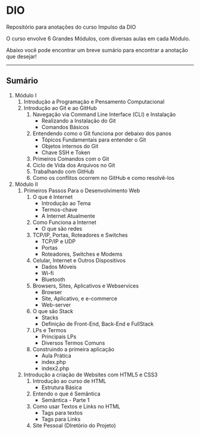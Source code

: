 # DIO
Repositório para anotações do curso Impulso da DIO

O curso envolve 6 Grandes Módulos, com diversas aulas em cada Módulo.

Abaixo você pode encontrar um breve sumário para encontrar a anotação que desejar!

------------------------------------------------------------------------------------

## Sumário

1. Módulo I
    1. Introdução a Programação e Pensamento Computacional
    2. Introdução ao Git e ao GitHub
        1. Navegação via Command Line Interface (CLI) e Instalação
            - Realizando a Instalação do Git
            - Comandos Básicos
        2. Entendendo como o Git funciona por debaixo dos panos
            - Tópicos Fundamentais para entender o Git
            - Objetos internos do Git
            - Chave SSH e Token
        3. Primeiros Comandos com o Git
        4. Ciclo de Vida dos Arquivos no Git
        5. Trabalhando com GitHub
        6. Como os conflitos ocorrem no GitHub e como resolvê-los
2. Módulo II
    1. Primeiros Passos Para o Desenvolvimento Web
        1. O que é Internet
            - Introdução ao Tema
            - Termos-chave
            - A Internet Atualmente
        2. Como Funciona a Internet
            - O que são redes
        3. TCP/IP, Portas, Roteadores e Switches
            - TCP/IP e UDP
            - Portas
            - Roteadores, Switches e Modems
        4. Celular, Internet e Outros Dispositivos
            - Dados Móveis
            - Wi-fi
            - Bluetooth
        5. Browsers, Sites, Aplicativos e Webservices
            - Browser
            - Site, Aplicativo, e e-commerce
            - Web-server
        6. O que são Stack
            - Stacks
            - Definição de Front-End, Back-End e FullStack
        7. LPs e Termos
            - Principais LPs
            - Diversos Termos Comuns
        8. Construindo a primeira aplicação
            - Aula Prática
            - index.php
            - index2.php
    2. Introdução a criação de Websites com HTML5  e CSS3
        1. Introdução ao curso de HTML
            - Estrutura Básica
        2. Entendo o que é Semântica
            - Semântica - Parte 1
        3. Como usar Textos e Links no HTML
            - Tags para textos
            - Tags para Links
        3. Site Pessoal (DIretório do Projeto)
        